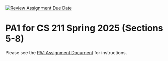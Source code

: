 [![Review Assignment Due Date](https://classroom.github.com/assets/deadline-readme-button-22041afd0340ce965d47ae6ef1cefeee28c7c493a6346c4f15d667ab976d596c.svg)](https://classroom.github.com/a/t3U8pxAh)
# PA1 for CS 211 Spring 2025 (Sections 5-8) 

Please see the [PA1 Assignment Document](https://docs.google.com/document/d/1URsCnNHNyTtI04stbde2F-LUI5OTQHVXs-eJKX2i3EQ/edit?usp=sharing) for instructions.
